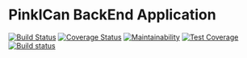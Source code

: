 # PinkICan BackEnd Application

[![Build Status](https://travis-ci.com/heycrystal/family-network.svg?token=ocHGnszUPgFT4QWVUczz&branch=master)](https://travis-ci.com/heycrystal/family-network-backend)  [![Coverage Status](https://coveralls.io/repos/github/heycrystal/family-network-backend/badge.svg?branch=master)](https://coveralls.io/github/heycrystal/family-network-backend?branch=master)  [![Maintainability](https://api.codeclimate.com/v1/badges/be2235218d4942a94e32/maintainability)](https://codeclimate.com/github/heycrystal/family-network-backend/maintainability)  [![Test Coverage](https://api.codeclimate.com/v1/badges/be2235218d4942a94e32/test_coverage)](https://codeclimate.com/github/heycrystal/family-network-backend/test_coverage)  [![Build status](https://ci.appveyor.com/api/projects/status/kdh0wjer9xh953vs?svg=true)](https://ci.appveyor.com/project/heycrystal/family-network-backend)
